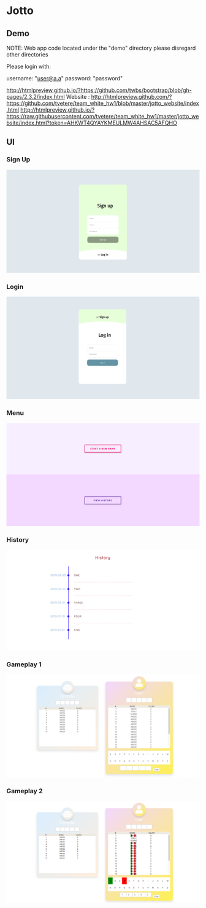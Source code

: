 # Jotto
## Demo
NOTE: Web app code located under the "demo" directory please disregard other directories 

Please login with:

username: "user@a.a"
password: "password"

http://htmlpreview.github.io/?https://github.com/twbs/bootstrap/blob/gh-pages/2.3.2/index.html
Website : http://htmlpreview.github.com/?https://github.com/tvetere/team_white_hw1/blob/master/jotto_website/index.html
http://htmlpreview.github.io/?https://raw.githubusercontent.com/tvetere/team_white_hw1/master/jotto_website/index.html?token=AHKWT4QYAYKMEULMW4AHSAC5AFQHO

## UI
### Sign Up
![Sign_UP_UI](https://github.com/daeunnpark/daeunnpark.github.io/blob/master/signup.png)

### Login
![Login_UI](https://github.com/daeunnpark/daeunnpark.github.io/blob/master/login.png)


### Menu
![Menu_UI](https://github.com/daeunnpark/daeunnpark.github.io/blob/master/menu.png)

### History
![History_UI](https://github.com/daeunnpark/daeunnpark.github.io/blob/master/history.png)


### Gameplay 1
![Gameplay1_UI](https://github.com/daeunnpark/daeunnpark.github.io/blob/master/gameplay1.png)

### Gameplay 2
![Gameplay1_UI](https://github.com/daeunnpark/daeunnpark.github.io/blob/master/gameplay2.png)
